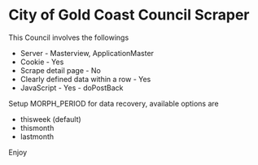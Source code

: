 # City of Gold Coast Council Scraper

This Council involves the followings

* Server - Masterview, ApplicationMaster
* Cookie - Yes
* Scrape detail page - No
* Clearly defined data within a row - Yes
* JavaScript - Yes - doPostBack

Setup MORPH_PERIOD for data recovery, available options are

* thisweek (default)
* thismonth
* lastmonth

Enjoy
